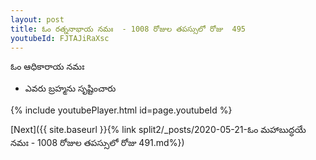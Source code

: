 ```yaml
---
layout: post
title: ఓం రత్ననాభాయ నమః  - 1008 రోజుల తపస్సులో రోజు  495
youtubeId: FJTAJiRaXsc
---
```

 
 
 ఓం ఆధికారాయ నమః  
 
 -  ఎవరు బ్రహ్మను సృష్టించారు 
 
  
 
  
 
 
 
 
 
 


{% include youtubePlayer.html id=page.youtubeId %}
 
[Next]({{ site.baseurl }}{% link  split2/_posts/2020-05-21-ఓం మహాబుద్ధయే నమః  - 1008 రోజుల తపస్సులో రోజు  491.md%})
 
